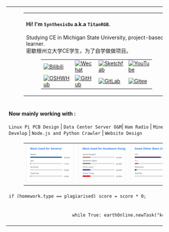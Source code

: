 <figure width="60%">
    <table>
        <thead></thead>
        <tbody>
            <tr>
                <td>
                    <figure>
                        <table>
                            <thead></thead>
                            <tbody>
                                <tr>
                                    <td>
                                        <h4>Hi! I'm <code>SynthesisDu</code> a.k.a <code>TitanRGB</code>.</h4>
                                        <p>Studying CE in Michigan State University, project-based
                                            learner.</br>密歇根州立大学CE学生，为了自学做做项目。</p>
                                        <figure>
                                            <table>
                                                <thead></thead>
                                                <tbody>
                                                    <tr>
                                                        <td><a href='https://space.bilibili.com/62596542'><img
                                                                    src="https://img.shields.io/badge/-泰坦RGB-fb7299?style=flat&amp;logo=Bilibili&amp;logoColor=white"
                                                                    referrerpolicy="no-referrer" alt="Bilibili"></a>
                                                        </td>
                                                        <td><a
                                                                href='https://mp.weixin.qq.com/mp/profile_ext?action=home&amp;__biz=MzIxODQ0NzQ1OQ==&amp;scene=124&amp;uin=&amp;key=&amp;devicetype=Windows+10+x64&amp;version=63010043&amp;lang=zh_CN&amp;a8scene=7&amp;fontgear=2'><img
                                                                    src="https://img.shields.io/badge/-SynthesisDu-green?style=flat&amp;logo=Wechat&amp;logoColor=white"
                                                                    referrerpolicy="no-referrer" alt="Wechat"></a></td>
                                                        <td><a href='https://sketchfab.com/SynthesisDu'><img
                                                                    src="https://img.shields.io/badge/-SynthesisDu-1CAAD9?style=flat&amp;logo=Sketchfab&amp;logoColor=white"
                                                                    referrerpolicy="no-referrer" alt="Sketchfab"></a>
                                                        </td>
                                                        <td><a
                                                                href='https://www.youtube.com/channel/UC81J1wPu1f1Dm3R8yWnrDqw'><img
                                                                    src="https://img.shields.io/badge/-SynRGB-FF0000?style=flat&amp;logo=YouTube&amp;logoColor=white"
                                                                    referrerpolicy="no-referrer" alt="YouTube"></a></td>
                                                    </tr>
                                                    <tr>
                                                        <td><a href='https://oshwhub.com/RGB_YES'><img
                                                                    src="https://img.shields.io/badge/-RGB_YES-5588ff?style=flat&amp;logo=data:image/png;base64,iVBORw0KGgoAAAANSUhEUgAAAB4AAAAeCAYAAAA7MK6iAAAA2UlEQVRIie1W0RLDIAjD3f7/l9nTro4RCFivvd3y1oomQQXlKoyZV1VZGTZwgLjPoHGEPRqGPXUK/kM8FwiHM6bOmAvGsefGLmy/U/eR41LqJnLKPXJcJbUC7DZ8rWeJbRB1WgsCIDGalCE61XSqV1zS5J17zJCnZ2QH8SwAolJA6EUZ7HQc4k/8+8TdU13uRha3TvVKCV0ilqzTdODtcdTAbbNn4MZax2kDD0R5gAJRWzw1rV5/j/aYdV8ifCO7x6UHnDMPgi0gkYDWG61aQKKKteW+nwsReQHXpy5D9yKlhQAAAABJRU5ErkJggg==&amp;logoColor=white"
                                                                    referrerpolicy="no-referrer" alt="OSHWHub"></a></td>
                                                        <td><a href='https://github.com/TitanRGB'><img
                                                                    src="https://img.shields.io/badge/-TitanRGB-3A3A3A?style=flat&amp;logo=GitHub&amp;logoColor=white"
                                                                    referrerpolicy="no-referrer" alt="GitHub"></a></td>
                                                        <td><a href='https://gitlab.com/SynthesisDu'><img
                                                                    src="https://img.shields.io/badge/-SynthesisDu-FFFFFF?style=flat&amp;logo=GitLab&amp"
                                                                    referrerpolicy="no-referrer" alt="GitLab"></a></td>
                                                        <td><a href='https://gitee.com/ddzbxh'><img
                                                                    src="https://img.shields.io/badge/-ddzbxh-C71D23?style=flat&amp;logo=Gitee&amp;logoColor=white"
                                                                    referrerpolicy="no-referrer" alt="Gitee"></a></td>
                                                    </tr>
                                                </tbody>
                                                <tbody></tbody>
                                            </table>
                                        </figure>
                                    </td>
                                    <td><img
                                            src="https://github-readme-stats.vercel.app/api?username=TitanRGB&show_icons=true&include_all_commits=true" />
                                    </td>
                                </tr>
                            </tbody>
                            <tbody></tbody>
                        </table>
                    </figure>
                </td>
            </tr>
            <tr>
                <td>
                    <h4>Now mainly working with :</h4><code>Linux Pi PCB Design</code> |
                    <code>Data Center Server O&amp;M</code>| <code>Ham Radio</code> | <code>Minecraft Mod Develop</code>
                    | <code>Node.js and Python Crawler</code> | <code>Website Design</code>
                </td>
            </tr>
            <tr>
                <td>
                    <figure>
                        <table>
                            <thead></thead>
                            <tbody>
                                <tr>
                                    <td>
                                        <!-- https://github-readme-stats.vercel.app/api/top-langs/?username=TitanRGB&langs_count=4&hide=HTML,CSS,Roff,TeX,Jupyter%20Notebook,Fortran,Cython,Batchfile,Makefile --><img
                                            src="./svg/Most Used for General.svg" />
                                    </td>
                                    <td>
                                        <!-- https://github-readme-stats.vercel.app/api/top-langs/?username=TitanRGB&langs_count=4&hide=C%2B%2B,Java,Python,JavaScript,Typescript,HTML,CSS,Roff,TeX,Jupyter%20Notebook,Fortran,Cython,Batchfile,Makefile --><img
                                            src="./svg/Most Used for Hardware Design.svg" />
                                    </td>
                                    <td>
                                        <!-- https://github-readme-stats.vercel.app/api/top-langs/?username=TitanRGB&langs_count=4&hide=Altium%20Designer,Wavefront%20Object,KiCad%20Layout,Gerber%20Image,Java,Python,JavaScript,Typescript,TeX,Roff,Jupyter%20Notebook,Fortran,Cython,HTML,Makefile --><img
                                            src="./svg/Some Other Been Used.svg" />
                                    </td>
                                </tr>
                            </tbody>
                            <tbody></tbody>
                        </table>
                    </figure>
                </td>
            </tr>
            <tr>
                <td><code class='language-java'
                        lang='java'>if (homework.type == plagiarised) score = score * 0;
                    </code>
                    <br />
                    <code class='language-python' width="60%" lang='python'>
                        while True: earthOnline.newTask("keep alive")
                    </code>
                </td>
            </tr>
        </tbody>
    </table>
</figure>